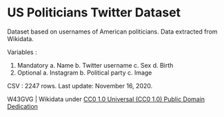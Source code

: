 # US Politicians Twitter Dataset
 Dataset based on usernames of American politicians. Data extracted from Wikidata.
 
 Variables : 
 1. Mandatory
    a. Name
    b. Twitter username
    c. Sex
    d. Birth
2. Optional
    a. Instagram
    b. Political party
    c. Image

 CSV : 2247 rows.
 Last update: November 16, 2020.


W43GVG | Wikidata under  [CC0 1.0 Universal (CC0 1.0) Public Domain Dedication](https://creativecommons.org/publicdomain/zero/1.0/)